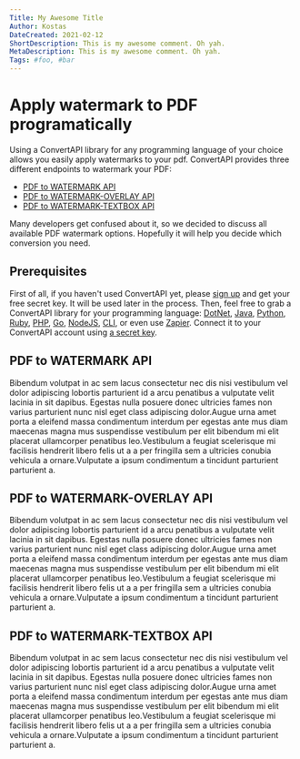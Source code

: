 ```yaml
---
Title: My Awesome Title
Author: Kostas
DateCreated: 2021-02-12
ShortDescription: This is my awesome comment. Oh yah. 
MetaDescription: This is my awesome comment. Oh yah. 
Tags: #foo, #bar
---
```


# Apply watermark to PDF programatically

Using a ConvertAPI library for any programming language of your choice allows you easily apply watermarks to your pdf. ConvertAPI provides three different endpoints to watermark your PDF:

- [PDF to WATERMARK API](https://www.convertapi.com/pdf-to-watermark)
- [PDF to WATERMARK-OVERLAY API](https://www.convertapi.com/pdf-to-watermark-overlay)
- [PDF to WATERMARK-TEXTBOX API](https://www.convertapi.com/pdf-to-watermark-textbox)

Many developers get confused about it, so we decided to discuss all available PDF watermark options. Hopefully it will help you decide which conversion you need.

## Prerequisites

First of all, if you haven't used ConvertAPI yet, please [sign up](https://help.convertapi.com/en/article/how-to-create-a-free-account-2wr644/) and get your free secret key. It will be used later in the process. 
Then, feel free to grab a ConvertAPI library for your programming language: [DotNet](https://www.convertapi.com/doc/dotnet-library), 
[Java](https://www.convertapi.com/doc/java-library), [Python](https://www.convertapi.com/doc/python-library), [Ruby](https://www.convertapi.com/doc/ruby-library), 
[PHP](https://www.convertapi.com/doc/php-library), [Go](https://www.convertapi.com/doc/go-library), [NodeJS](https://www.convertapi.com/doc/node-library), 
[CLI](https://www.convertapi.com/doc/cli-library), or even use [Zapier](https://www.convertapi.com/labs/zapier). Connect it to your ConvertAPI account using [a secret key](https://www.convertapi.com/a/auth).

## PDF to WATERMARK API

Bibendum volutpat in ac sem lacus consectetur nec dis nisi vestibulum vel dolor adipiscing lobortis parturient id a arcu penatibus a vulputate velit lacinia in sit dapibus.
Egestas nulla posuere donec ultricies fames non varius parturient nunc nisl eget class adipiscing dolor.Augue urna amet porta a eleifend massa condimentum interdum per egestas
ante mus diam maecenas magna mus suspendisse vestibulum per elit bibendum mi elit placerat ullamcorper penatibus leo.Vestibulum a feugiat scelerisque mi facilisis hendrerit libero
felis ut a a per fringilla sem a ultricies conubia vehicula a ornare.Vulputate a ipsum condimentum a tincidunt parturient parturient a.

## PDF to WATERMARK-OVERLAY API

Bibendum volutpat in ac sem lacus consectetur nec dis nisi vestibulum vel dolor adipiscing lobortis parturient id a arcu penatibus a vulputate velit lacinia in sit dapibus.
Egestas nulla posuere donec ultricies fames non varius parturient nunc nisl eget class adipiscing dolor.Augue urna amet porta a eleifend massa condimentum interdum per egestas
ante mus diam maecenas magna mus suspendisse vestibulum per elit bibendum mi elit placerat ullamcorper penatibus leo.Vestibulum a feugiat scelerisque mi facilisis hendrerit libero
felis ut a a per fringilla sem a ultricies conubia vehicula a ornare.Vulputate a ipsum condimentum a tincidunt parturient parturient a.

## PDF to WATERMARK-TEXTBOX API

Bibendum volutpat in ac sem lacus consectetur nec dis nisi vestibulum vel dolor adipiscing lobortis parturient id a arcu penatibus a vulputate velit lacinia in sit dapibus.
Egestas nulla posuere donec ultricies fames non varius parturient nunc nisl eget class adipiscing dolor.Augue urna amet porta a eleifend massa condimentum interdum per egestas
ante mus diam maecenas magna mus suspendisse vestibulum per elit bibendum mi elit placerat ullamcorper penatibus leo.Vestibulum a feugiat scelerisque mi facilisis hendrerit libero
felis ut a a per fringilla sem a ultricies conubia vehicula a ornare.Vulputate a ipsum condimentum a tincidunt parturient parturient a.
